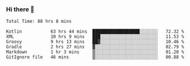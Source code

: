 ### Hi there 👋

<!--START_SECTION:waka-->

```text
Total Time: 88 hrs 8 mins

Kotlin           63 hrs 44 mins  ██████████████████░░░░░░░   72.32 %
XML              10 hrs 9 mins   ███░░░░░░░░░░░░░░░░░░░░░░   11.53 %
Groovy           9 hrs 13 mins   ██▓░░░░░░░░░░░░░░░░░░░░░░   10.46 %
Gradle           2 hrs 27 mins   ▓░░░░░░░░░░░░░░░░░░░░░░░░   02.79 %
Markdown         1 hr 3 mins     ▒░░░░░░░░░░░░░░░░░░░░░░░░   01.20 %
GitIgnore file   46 mins         ▒░░░░░░░░░░░░░░░░░░░░░░░░   00.88 %
```

<!--END_SECTION:waka-->

<!--
**AndroidLion48/AndroidLion48** is a ✨ _special_ ✨ repository because its `README.md` (this file) appears on your GitHub profile.

Here are some ideas to get you started:

- 🔭 I’m currently working on becoming a full time professional software developer for Android Mobile Applications
- 🌱 I’m currently learning Kotlin, Jetpack Compose, and Android Studio.
- 👯 I’m looking to collaborate on Mobile Applications
- 🤔 I’m looking for help with career advancement.
- 💬 Ask me about my journey in entering the Software Development Industry
- 📫 How to reach me: Here
- 😄 Pronouns: Him
- ⚡ Fun fact: Something
-->
